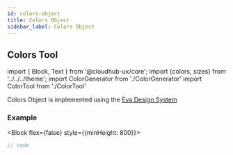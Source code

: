 ```yaml
---
id: colors-object
title: Colors Object
sidebar_label: Colors Object
---
```


## Colors Tool

import { Block, Text } from '@cloudhub-ux/core';
import {colors, sizes} from '../../../theme';
import ColorGenerator from './ColorGenerator'
import ColorTool from './ColorTool'

Colors Object is implemented using the [Eva Design System](https://colors.eva.design/)

### Example

<Block flex={false} style={{minHeight: 800}}><ColorTool /><ColorGenerator/></Block>

```js
// code
```

